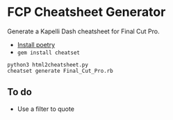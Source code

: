 # FCP Cheatsheet Generator

Generate a Kapelli Dash cheatsheet for Final Cut Pro.

- [Install poetry](https://python-poetry.org/docs/#installation)
- `gem install cheatset`

```shell
python3 html2cheatsheet.py
cheatset generate Final_Cut_Pro.rb
```

## To do

- Use a filter to quote
